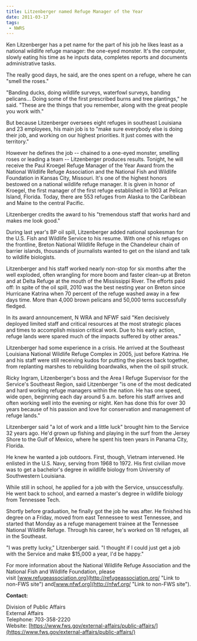 ```yaml
---
title: Litzenberger named Refuge Manager of the Year
date: 2011-03-17
tags:
 - NWRS
---
```


Ken Litzenberger has a pet name for the part of his job he likes least as a national wildlife refuge manager: the one-eyed monster. It's the computer, slowly eating his time as he inputs data, completes reports and documents administrative tasks.

The really good days, he said, are the ones spent on a refuge, where he can "smell the roses."

"Banding ducks, doing wildlife surveys, waterfowl surveys, banding pelicans… Doing some of the first prescribed burns and tree plantings," he said. "These are the things that you remember, along with the great people you work with."

But because Litzenberger oversees eight refuges in southeast Louisiana and 23 employees, his main job is to "make sure everybody else is doing their job, and working on our highest priorities. It just comes with the territory."

However he defines the job -- chained to a one-eyed monster, smelling roses or leading a team -- Litzenberger produces results. Tonight, he will receive the Paul Kroegel Refuge Manager of the Year Award from the National Wildlife Refuge Association and the National Fish and Wildlife Foundation in Kansas City, Missouri. It's one of the highest honors bestowed on a national wildlife refuge manager. It is given in honor of Kroegel, the first manager of the first refuge established in 1903 at Pelican Island, Florida. Today, there are 553 refuges from Alaska to the Caribbean and Maine to the central Pacific.

Litzenberger credits the award to his "tremendous staff that works hard and makes me look good."

During last year's BP oil spill, Litzenberger added national spokesman for the U.S. Fish and Wildlife Service to his resume. With one of his refuges on the frontline, Breton National Wildlife Refuge in the Chandeleur chain of barrier islands, thousands of journalists wanted to get on the island and talk to wildlife biologists.

Litzenberger and his staff worked nearly non-stop for six months after the well exploded, often wrangling for more boom and faster clean-up at Breton and at Delta Refuge at the mouth of the Mississippi River. The efforts paid off: In spite of the oil spill, 2010 was the best nesting year on Breton since Hurricane Katrina when 70 percent of the refuge washed away in a few days time. More than 4,000 brown pelicans and 50,000 terns successfully fledged.

In its award announcement, N WRA and NFWF said "Ken decisively deployed limited staff and critical resources at the most strategic places and times to accomplish mission critical work. Due to his early action, refuge lands were spared much of the impacts suffered by other areas."

Litzenberger had some experience in a crisis. He arrived at the Southeast Louisiana National Wildlife Refuge Complex in 2005, just before Katrina. He and his staff were still receiving kudos for putting the pieces back together, from replanting marshes to rebuilding boardwalks, when the oil spill struck.

Ricky Ingram, Litzenberger's boss and the Area I Refuge Supervisor for the Service's Southeast Region, said Litzenberger "is one of the most dedicated and hard working refuge managers within the nation. He has one speed, wide open, beginning each day around 5 a.m. before his staff arrives and often working well into the evening or night. Ken has done this for over 30 years because of his passion and love for conservation and management of refuge lands."

Litzenberger said "a lot of work and a little luck" brought him to the Service 32 years ago. He'd grown up fishing and playing in the surf from the Jersey Shore to the Gulf of Mexico, where he spent his teen years in Panama City, Florida.

He knew he wanted a job outdoors. First, though, Vietnam intervened. He enlisted in the U.S. Navy, serving from 1968 to 1972\. His first civilian move was to get a bachelor's degree in wildlife biology from University of Southwestern Louisiana.

While still in school, he applied for a job with the Service, unsuccessfully. He went back to school, and earned a master's degree in wildlife biology from Tennessee Tech.

Shortly before graduation, he finally got the job he was after. He finished his degree on a Friday, moved from east Tennessee to west Tennessee, and started that Monday as a refuge management trainee at the Tennessee National Wildlife Refuge. Through his career, he's worked on 18 refuges, all in the Southeast.

"I was pretty lucky," Litzenberger said. "I thought if I could just get a job with the Service and make $15,000 a year, I'd be happy."

For more information about the National Wildlife Refuge Association and the National Fish and Wildlife Foundation, please visit [www.refugeassociation.org](http://refugeassociation.org/ "Link to non-FWS site") and[www.nfwf.org](http://nfwf.org/ "Link to non-FWS site").

**Contact:**

Division of Public Affairs  
External Affairs  
Telephone: 703-358-2220  
Website: [https://www.fws.gov/external-affairs/public-affairs/](https://www.fws.gov/external-affairs/public-affairs/)
